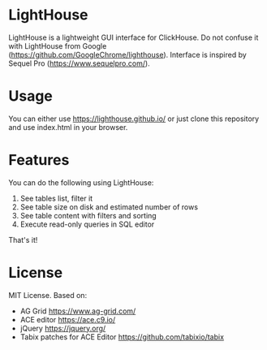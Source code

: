 # LightHouse
LightHouse is a lightweight GUI interface for ClickHouse. Do not confuse it with LightHouse from Google (https://github.com/GoogleChrome/lighthouse). Interface is inspired by Sequel Pro (https://www.sequelpro.com/).

# Usage
You can either use https://lighthouse.github.io/ or just clone this repository and use index.html in your browser.

# Features
You can do the following using LightHouse:

1. See tables list, filter it
2. See table size on disk and estimated number of rows
3. See table content with filters and sorting
4. Execute read-only queries in SQL editor

That's it!

# License

MIT License.
Based on:

- AG Grid https://www.ag-grid.com/
- ACE editor https://ace.c9.io/
- jQuery https://jquery.org/
- Tabix patches for ACE Editor https://github.com/tabixio/tabix
